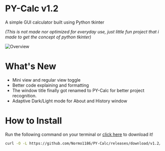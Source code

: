 # PY-Calc v1.2

A simple GUI calculator built using Python tkinter

*(This is not made nor optimized for everyday use, just little fun project that i made to get the concept of python tkinter)*

![Overview](https://github.com/Normo1186/PY-Calc/releases/download/v1.2/overview.png)

# What's New

- Mini view and regular view toggle 
- Better code explaining and formatting
- The window title finally got renamed to PY-Calc for better project recognition.
- Adaptive Dark/Light mode for About and History window

# How to Install
Run the following command on your terminal or [click here](https://github.com/Normo1186/PY-Calc/releases/download/v1.2/calc.py) to download it!
``` bash
curl -O -L https://github.com/Normo1186/PY-Calc/releases/download/v1.2/calc.py
```
